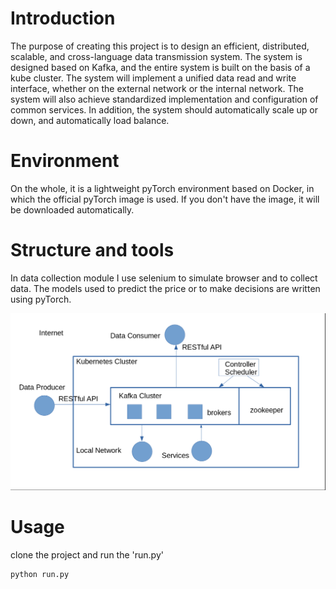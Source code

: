 # Introduction

The purpose of creating this project is to design an efficient, distributed, scalable, and cross-language data transmission system. The system is designed based on Kafka, and the entire system is built on the basis of a kube cluster. The system will implement a unified data read and write interface, whether on the external network or the internal network. The system will also achieve standardized implementation and configuration of common services. In addition, the system should automatically scale up or down, and automatically load balance.

# Environment

On the whole, it is a lightweight pyTorch environment based on Docker, in which the official pyTorch image is used. If you don't have the image, it will be downloaded automatically.

# Structure and tools

In data collection module I use selenium to simulate browser and to collect data. The models used to predict the price or to make decisions are written using pyTorch.

![sys-structure](structure.png)

# Usage

clone the project and run the 'run.py'
```
python run.py
```


